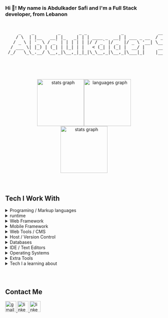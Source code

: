 <h3 align="left">Hi 👋! My name is Abdulkader Safi and I'm a Full Stack developer, from Lebanon</h3>

###

<p align="center">
  <pre>
 <!-- .d888888  dP             dP          dP dP                      dP                   
d8'    88  88             88          88 88                      88                   
88aaaaa88a 88d888b. .d888b88 dP    dP 88 88  .dP  .d8888b. .d888b88 .d8888b. 88d888b. 
88     88  88'  `88 88'  `88 88    88 88 88888"   88'  `88 88'  `88 88ooood8 88'  `88 
88     88  88.  .88 88.  .88 88.  .88 88 88  `8b. 88.  .88 88.  .88 88.  ... 88       
88     88  88Y8888' `88888P8 `88888P' dP dP   `YP `88888P8 `88888P8 `88888P' dP       
oooooooooooooooooooooooooooooooooooooooooooooooooooooooooooooooooooooooooooooooooooooo -->
     _    _         _       _ _             _             ____         __ _ 
    / \  | |__   __| |_   _| | | ____ _  __| | ___ _ __  / ___|  __ _ / _(_)
   / _ \ | '_ \ / _` | | | | | |/ / _` |/ _` |/ _ \ '__| \___ \ / _` | |_| |
  / ___ \| |_) | (_| | |_| | |   < (_| | (_| |  __/ |     ___) | (_| |  _| |
 /_/   \_\_.__/ \__,_|\__,_|_|_|\_\__,_|\__,_|\___|_|    |____/ \__,_|_| |_|
  </pre>
</p>

###

<br clear="both">

###

<div align="center" style="width: 100% ;display: flex; justify-content: center; align-item: center;">
  <img src="https://github-readme-stats.vercel.app/api?username=Abdulkader-Safi&hide_title=false&hide_rank=false&show_icons=true&include_all_commits=true&count_private=true&disable_animations=false&theme=dracula&locale=en&hide_border=false" height="150" alt="stats graph"  />
  <img src="https://github-readme-stats.vercel.app/api/top-langs?username=Abdulkader-Safi&locale=en&hide_title=false&layout=compact&card_width=320&langs_count=5&theme=dracula&hide_border=false" height="150" alt="languages graph"  />
</div>

<div align="center">
  <img src="https://github-readme-streak-stats.herokuapp.com/?user=Abdulkader-Safi&locale=en&&theme=dracula" height="150" alt="stats graph"  />
</div>

###

<br clear="both">

## Tech I Work With

<details>
    <summary>Programing / Markup languages</b></summary><br/>

![My Skills](https://skillicons.dev/icons?i=html,css,js,ts,java,dart,lua,markdown)

</details>

<details>
    <summary>runtime</b></summary><br/>

![My Skills](https://skillicons.dev/icons?i=bun,nodejs)

</details>

<details>
    <summary>Web Framework</b></summary><br/>

![My Skills](https://skillicons.dev/icons?i=react,bootstrap,tailwind,next,nest,express,hono)

</details>

<details>
    <summary>Mobile Framework</b></summary><br/>

![My Skills](https://skillicons.dev/icons?i=react,flutter)

</details>

<details>
    <summary>Web Tools / CMS</b></summary><br/>

![My Skills](https://skillicons.dev/icons?i=redux,prisma,vite,wordpress,strapi)

</details>

<details>
    <summary>Host / Version Control</b></summary><br/>

![My Skills](https://skillicons.dev/icons?i=git,github,aws,netlify,vercel)

</details>

<details>
    <summary>Databases</b></summary><br/>

![My Skills](https://skillicons.dev/icons?i=mongo,postgres,mysql,firebase,supabase)

</details>

<details>
    <summary>IDE / Text Editors</b></summary><br/>

![My Skills](https://skillicons.dev/icons?i=vscode,vim,neovim,androidstudio)

</details>

<details>
    <summary>Operating Systems</b></summary><br/>

![My Skills](https://skillicons.dev/icons?i=linux,ubuntu,arch,windows,apple)

</details>

<details>
    <summary>Extra Tools</b></summary><br/>

![My Skills](https://skillicons.dev/icons?i=docker,figma,arduino,electron,obsidian,postman)

</details>

<details>
    <summary>Tech I a learning about</b></summary><br/>

![My Skills](https://skillicons.dev/icons?i=go,rust,tauri,spring,vue,graphql,jest,threejs)

</details>

###

<br clear="both">

## Contact Me

<div align="left">
  <a href="safi.abdulkader@gmai.com" target="_blank">
    <img src="https://img.shields.io/static/v1?message=Gmail&logo=gmail&label=&color=D14836&logoColor=white&labelColor=&style=for-the-badge" height="35" alt="gmail logo"  />
  </a>
  <a href="https://linkedin.com/in/abdulkader-safi" target="_blank">
    <img src="https://img.shields.io/static/v1?message=LinkedIn&logo=linkedin&label=&color=0077B5&logoColor=white&labelColor=&style=for-the-badge" height="35" alt="linkedin logo"  />
  </a>
  <a href="https://twitter.com/AbdulkaderSafi" target="_blank">
    <img src="https://img.shields.io/static/v1?message=X/TWITTER&logo=x&label=&color=000&logoColor=white&labelColor=&style=for-the-badge" height="35" alt="linkedin logo"  />
  </a>
  </div>

###

<br clear="both">
